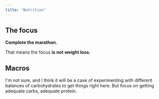 ```yaml
---
title: "Nutrition"
---
```


## The focus

**Complete the marathon.**

That means the focus **is not weight loss.**

## Macros

I'm not sure, and I think it will be a case of experimenting with different balances of carbohydrates to get things right here. But focus on getting adequate carbs, adequate protein.